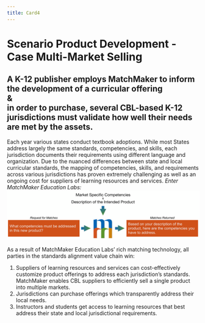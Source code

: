 ```yaml
---
title: Card4
---
```

# Scenario Product Development - Case Multi-Market Selling 

## A K-12 publisher employs MatchMaker to inform the development of a curricular offering<br/>&<br/>in order to purchase, several CBL-based K-12 jurisdictions must validate how well their needs are met by the assets.

Each year various states conduct textbook adoptions. While most States address largely the same standards, competencies, and skills, each jurisdiction documents their requirements using different language and organization. Due to the nuanced differences between state and local curricular standards, the mapping of competencies, skills, and requirements across various jurisdictions has proven extremely challenging as well as an ongoing cost for suppliers of learning resources and services. *Enter MatchMaker Education Labs:*
![MatchMaker Publisher Align Content Diagram](/mmassets/Product.svg)

As a result of MatchMaker Education Labs’ rich matching technology, all parties in the standards alignment value chain win:

1. Suppliers of learning resources and services can cost-effectively customize product offerings to address each jurisdiction’s standards. MatchMaker enables CBL suppliers to efficiently sell a single product into multiple markets.
2. Jurisdictions can purchase offerings which transparently address their local needs.
3. Instructors and students get access to learning resources that best address their state and local jurisdictional requirements.


